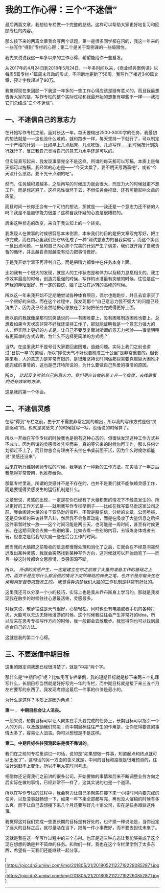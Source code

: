 # 我的工作心得：三个“不迷信”

最后两篇文章，我想给专栏做一个完整的总结。这样可以帮助大家更好地复习和回顾专栏的内容。

那么接下来的两篇文章我会写两个话题，第一是很多同学都在问的，我这一年来的一些写作“得到”专栏的心得；第二个是关于案例课的一些局限性。

我先来说说我这一年多以来的工作心得，希望能给你一些启发。

从2017年的4月24日到2018年5月24日，一年多时间以来，《商业经典案例课》以每周5篇专栏+1篇周末互动的形式，不间断地更新了56周，我写作了接近340篇文章，预计字数超过了90万。

我觉得现在来回顾一下我这一年多的一些工作心得应该是挺有意义的。而且我最想告诉大家的是，写作专栏的整个实际过程和我最开始的想象有哪些不一样——我把它们总结成“三个不迷信”。

## 一、不迷信自己的意志力

在开始写作专栏之前，面对长达一年，每天要输出2500-3000字的任务，我最初的想法就是——这也没什么难的，就和跑步一样，每天坚持一下就行了，可以制定一个严格的计划——比如早上几点起床、几点吃饭、几点写作......到时候按计划执行就行了，反正我自己觉得自己的意志力水平还是可以的。

但实际真写起来，我发现事情完全不是这样。所谓的每天都可以写稿，本质上是每天都可以拖稿。我经常的心态是——“今天太累了，要不明天写两篇吧”，或者“今天没什么思路，要不先干点别的吧”。

然而，任务越积累越多，之后再写的时候压力就会很大，而压力大的时候就更不想工作，而是想逃避了。这样恶性循环下去，不但任务会拖延，还有可能影响文章的质量。

而且时间一长你还会有一个可怕的想法，那就是——我还是一个意志力还不错的人吗？我是不是自律能力很差？这种自我怀疑的心态是很糟糕的。

后来这种状态的改变，来自于我认知上的一个转变。

我发现人在做事的时候很容易本末倒置，本来我们的目的是把文章写完写好，把工作完成，而在内心里我们把它转化成了一种“测试意志力的自我实验”。而这个实验一旦出点问题，一旦和自己内心那个完美的计划产生了偏差，我们就开始了自我责备的循环，并且越自责就越没有动力把事情做好。

于是我开始学着不再评判自己，而是把精力都集中在任务本身上面。

比如我有一个很大的发现，就是人的工作状态是和体力以及精力息息相关的。我工作效率最高的时候，创造力最强的时候，写作的水准最有突破的时候，往往是这一阵我的睡眠很好、有一定的锻炼、脑子正处在运转的高峰的时候。

所以这一年来我开始不定期地尝试各种体育项目，偶尔也跑跑步，并且去宜家买了一个很好的床垫。而在这个过程中，我发现那个“自己意志力强不强大”的问题已经消失了，因为我已经全然地把心思放在了如何把任务完成得更好上面。

而以前的我就像是那句玩笑话说的——有困难要上，没有困难制造困难也要上。总想着如果今天状态非常不好我还坚持工作了，那就能证明我是一个意志力强大的人，但实际上更好的方式是，让自己不要反复面对所谓的意志力考验——事情明明有更简单的方式去做，为什么不选择更简单的方式呢？

当然，在这里我并不是号召大家要回避困难，逃避问题。实际上我们之前也讲过“日拱一卒”的道理，所以“即使天气不好也要前进三十公里”是非常重要的。但长期来看，人的意志力是非常有限的，是很难坚持长时间做那些需要克服巨大困难才能完成的事情的，这也是巴菲特所说的，为什么要做自己热爱的事情的原因。

所以， *比起反复考验自己的意志力，我们更应该做的是上升一个维度，去找做事的更有效率的方法。*

这是我的第一个体会。

## 二、不迷信灵感

在写“得到”专栏之前，由于并不需要非常定期的输出，所以我的写作方式是很“灵感驱动”的。也就是灵感来了的时候就写一写，没话说的时候算了。

所以一开始在写作专栏的时候我也是抱有这种心态的，但很快发现这种工作方式并不成立。因为所谓的灵感很难凭空而来，真的等它来的时候你再工作，那么任何计划都赶不上了，而且你总会有理由不去坐在书桌前面干活，因为什么时候你都能说“灵感还没来”。

后来在听万维钢老师专栏的时候，我学到了一种新的工作方法，在实验了一年之后我觉得非常管用，也推荐给你。

那篇专栏里说，所谓的灵感并不是不存在的，也并不是我们就不能依赖灵感工作，而是要懂得灵感发生的运行机制是什么。

文章里说，灵感的出现，一定是在你已经有了大量积累的情况下不经意发生的。所以更好的工作方式是——就用我写作专栏举例子——比如在我写亚马逊这家公司之前，我会阅读大量的关于亚马逊的资料，不管是股东信，分析的文章，公司年报，还是贝佐斯的采访甚至八卦，然后我不会急着动笔，而是在吸收了大量信息之后把这件事暂时放一放——这个时间可能是两三天，也可能是一周时间，甚至有时候更长。在这期间我会去做一些别的事，比如去看一些别的内容，去锻炼身体或者去玩，但总之是给我的大脑一些在后台工作的时间。

而当我的大脑把之前吸收的信息都慢慢处理和消化了之后，它就会在不经意间突然迸发出某种灵感，我就会突然找到某种写作方向，这时候就可以开始动笔了——而且一般这时候都会文思泉涌，灵感源源不断。

所以， *所谓的灵感产生，一定是建立在你之前做了大量的准备工作的基础之上的，而并不是在你什么都没做的情况下突然降临的神来之笔，也并不是你每天坐在桌前冥思苦想就能发生的。* 我觉得弄清楚我们大脑的工作机制是非常有好处的。

这里我还可以分享一个小的技巧，实际上也是我从乔布斯身上学习的。那就是我发现我在散步的时候往往心思最活络，灵感最多。

对我来说，散步往往是天气很好，心情轻松，同时也没有电脑或者手机的各种打扰，大脑可以无边无际地漫游的时候。这个时候我往往会产生非常好的idea，所以后来在思考专栏写作方向的时候，我一般都会去散散步。我觉得你也可以找到最适合自己的方法。

这就是我的第二个心得。

## 三、不要迷信中期目标

这里的限定词我想已经很清楚了，就是“中期”两个字。

那什么是“中期目标”呢？比如用写专栏举例，我的短期目标就是接下来两三个礼拜写什么，长期目标当然就是好好写完一年的专栏，而中期目标就是接下来三五个月左右要写的东西了。我发现考虑这最后一件事的价值是最小的。

为什么是这样？本质上是因为两点：

 **第一** ， **中期目标会让人沮丧。**

一般来说，短期目标可以让人聚焦在手头要完成的任务上，长期目标可以指引一个人的方向，以及激励我们前进；而中期目标往往产生的作用是，让你觉得要做的事情太多了，容易让人沮丧。你可以想想是不是这样。

 **第二，中期目标往往预测起来是很不靠谱的。**

我们在之前的专栏里讲过一句话，说的是“如果想做一件事，知道起点和终点就可以出发了”，这句话的另一方面的含义就是，中间的目标和路径是很难预测的，往往计划赶不上变化，所以不用太花时间考虑。

相信你还记得我们之前讲的很多公司，开始要做的事情和后来不断调整业务方向之后实际在做的事情，已经非常不一样了，这其实说的也是一个道理。

所以在写作专栏的过程中，我会努力让自己多聚焦在接下来一小段时间内要完成的任务，以及没事就畅想一下，如果一年下来全部都写完，再也没人催稿的时候有多么爽，而不让自己去想接下来几个月还要写好几十家公司，实在是任务艰巨这件事。

我觉得这对我们完成一些更长期的目标是有好处的，也许换一种说法是，当你设定了远大的目标之后，就尽量活在当下，把每一件小事做好，而不要去担忧未来了。

这就是我在这一年写作过程中的三个心得。也正是这三种心态让我能够完成了这个现在想想的确是并不简单的任务。和你们一样，我也在这个专栏里学到了太多东西，希望有一天我们还能继续一起分享。

![https://piccdn3.umiwi.com/img/201805/21/201805211227192290852871.jpg](https://piccdn3.umiwi.com/img/201805/21/201805211227192290852871.jpg)

---
